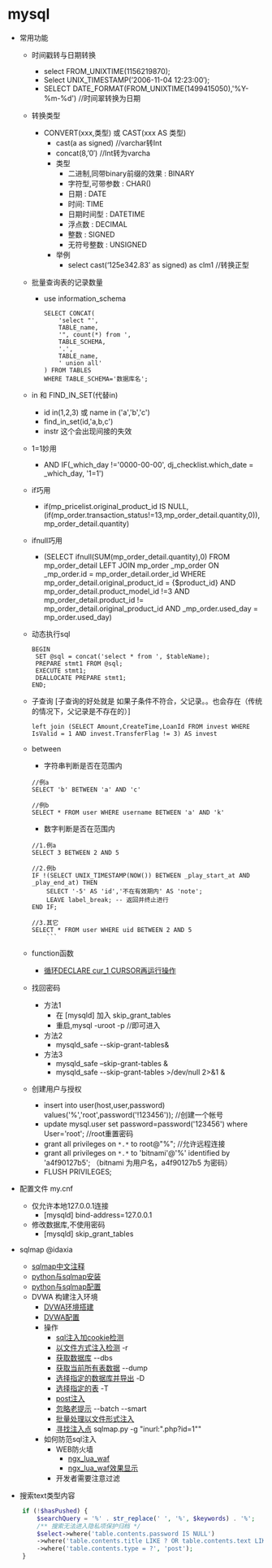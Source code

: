 # mysql

- 常用功能
	- 时间戳转与日期转换
		- select FROM_UNIXTIME(1156219870);
		- Select UNIX_TIMESTAMP(’2006-11-04 12:23:00′);
		- SELECT DATE_FORMAT(FROM_UNIXTIME(1499415050),'%Y-%m-%d')  //时间翠转换为日期
	- 转换类型	
		- CONVERT(xxx,类型) 或 CAST(xxx AS 类型)
			- cast(a as signed) 	//varchar转Int
			- concat(8,’0′) 		//Int转为varcha
			- 类型
				- 二进制,同带binary前缀的效果 : BINARY
				- 字符型,可带参数 : CHAR()
				- 日期 : DATE
				- 时间: TIME
				- 日期时间型 : DATETIME
				- 浮点数 : DECIMAL
				- 整数 : SIGNED
				- 无符号整数 : UNSIGNED
			- 举例
				- select cast(‘125e342.83’ as signed) as clm1		//转换正型
	- 批量查询表的记录数量
		- use information_schema

			```
			SELECT CONCAT(
			    'select "', 
			    TABLE_name, 
			    '", count(*) from ', 
			    TABLE_SCHEMA, 
			    '.',
			    TABLE_name,
			    ' union all'
			) FROM TABLES 
			WHERE TABLE_SCHEMA='数据库名';
			```
	- in 和 FIND_IN_SET(代替in)
		- id in(1,2,3) 或 name in ('a','b','c')
		- find_in_set(id,'a,b,c')
		- instr 这个会出现间接的失效 
	- 1=1妙用
		- AND IF(_which_day !='0000-00-00', dj_checklist.which_date = _which_day, '1=1') 
	- if巧用
		- if(mp_pricelist.original_product_id IS NULL,(if(mp_order.transaction_status!=13,mp_order_detail.quantity,0)),mp_order_detail.quantity)
	- ifnull巧用
		- (SELECT ifnull(SUM(mp_order_detail.quantity),0)  FROM mp_order_detail LEFT JOIN mp_order _mp_order ON _mp_order.id = mp_order_detail.order_id WHERE mp_order_detail.original_product_id = {$product_id} AND mp_order_detail.product_model_id !=3 AND mp_order_detail.product_id != mp_order_detail.original_product_id   AND _mp_order.used_day =  mp_order.used_day)
	- 动态执行sql

		```
		BEGIN
		 SET @sql = concat('select * from ', $tableName);	 
		 PREPARE stmt1 FROM @sql;
		 EXECUTE stmt1;
		 DEALLOCATE PREPARE stmt1;
		END;
		```
   - 子查询 [子查询的好处就是  如果子条件不符合，父记录。。也会存在（传统的情况下，父记录是不存在的）]

		```
		left join (SELECT Amount,CreateTime,LoanId FROM invest WHERE IsValid = 1 AND invest.TransferFlag != 3) AS invest 
		```
	- between 
		- 字符串判断是否在范围内
		```
        //例a
		SELECT 'b' BETWEEN 'a' AND 'c'
		
		//例b
		SELECT * FROM user WHERE username BETWEEN 'a' AND 'k'
		```
		- 数字判断是否在范围内
		```
		//1.例a
		SELECT 3 BETWEEN 2 AND 5

		//2.例b
		IF !(SELECT UNIX_TIMESTAMP(NOW()) BETWEEN _play_start_at AND _play_end_at) THEN 
			SELECT '-5' AS 'id','不在有效期内' AS 'note';  
			LEAVE label_break; -- 返回并终止进行  
		END IF;
		
		//3.其它
		SELECT * FROM user WHERE uid BETWEEN 2 AND 5
			```
	- function函数
		- [循环DECLARE cur_1 CURSOR再运行操作](fn/function/function_循环DECLARE_cur_1_CURSOR再运行操作.sql)
	- 找回密码
	  - 方法1
		  - 在 [mysqld]  加入 skip_grant_tables
		  - 重启,mysql -uroot -p //即可进入
	  - 方法2
		  -  mysqld_safe --skip-grant-tables&
	  - 方法3
		  - mysqld_safe –skip-grant-tables &
		  - mysqld_safe --skip-grant-tables >/dev/null 2>&1 &
	- 创建用户与授权
	  - insert into user(host,user,password) values('%','root',password('!123456'));  //创建一个帐号
	  - update mysql.user set password=password('123456') where User='root'; //root重置密码
	  - grant all privileges on `*.*` to root@"%";  //允许远程连接
	  - grant all privileges on `*.*` to 'bitnami'@'%' identified by 'a4f90127b5'; （bitnami 为用户名，a4f90127b5 为密码） 
	  - FLUSH PRIVILEGES; 
- 配置文件 my.cnf
	- 仅允许本地127.0.0.1连接
		- [mysqld] bind-address=127.0.0.1
	- 修改数据库,不使用密码
		- [mysqld] skip_grant_tables

- sqlmap @idaxia
	- [sqlmap中文注释](fn/sqlmap/sqlmap中文注释.txt)
	- [python与sqlmap安装](fn/sqlmap/README.md#python与sqlmap安装)
	- [python与sqlmap配置](fn/sqlmap/README.md#python与sqlmap配置)
	- DVWA 构建注入环境
		- [DVWA环境搭建](fn/sqlmap/README.md#DVWA环境搭建)
		- [DVWA配置](fn/sqlmap/README.md#DVWA配置)
		- 操作
			- [sql注入加cookie检测](fn/sqlmap/README.md#sql注入加cookie检测)
			- [以文件方式注入检测](fn/sqlmap/README.md#以文件方式注入检测)  -r
			- [获取数据库](fn/sqlmap/README.md#获取数据库) --dbs
			- [获取当前所有表数据](fn/sqlmap/README.md#获取当前所有表数据)  --dump
			- [选择指定的数据库并导出](fn/sqlmap/README.md#选择指定的数据库并导出) -D
			- [选择指定的表](fn/sqlmap/README.md#选择指定的表) -T 
			- [post注入](fn/sqlmap/README.md#post注入)
			- [忽略老提示](fn/sqlmap/README.md#忽略老提示) --batch --smart
			- [批量处理以文件形式注入](fn/sqlmap/README.md#批量处理以文件形式注入)
			- [寻找注入点](fn/sqlmap/README.md#寻找注入点)	sqlmap.py -g "inurl:\".php?id=1\"" 
		- 如何防范sql注入
			- WEB防火墙
				- [ngx_lua_waf](https://github.com/loveshell/ngx_lua_waf)
				- [ngx_lua_waf效果显示](fn/sqlmap/README.md#ngx_lua_waf效果显示)
			- 开发者需要注意过滤 
- 搜索text类型内容
```php
	if (!$hasPushed) {
		$searchQuery = '%' . str_replace(' ', '%', $keywords) . '%';
		/** 搜索无法进入隐私项保护归档 */
		$select->where('table.contents.password IS NULL')
		->where('table.contents.title LIKE ? OR table.contents.text LIKE ?', $searchQuery, $searchQuery)
		->where('table.contents.type = ?', 'post');
	}
```